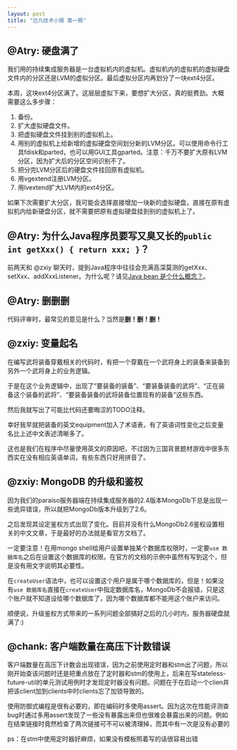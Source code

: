 ```yaml
---
layout: post
title: "岂凡技术小报 第一期"
---
```


## @Atry: 硬盘满了

我们用的持续集成服务器是一台虚拟机内的虚拟机。虚拟机内的虚拟机的虚拟硬盘文件内的分区还是LVM的虚拟分区。最后虚拟分区内再划分了一块ext4分区。

本周，这块ext4分区满了。这层层虚拟下来，要想扩大分区，真的挺费劲。大概需要这么多步骤：

 1. 备份。
 2. 扩大虚拟硬盘文件。
 3. 把虚拟硬盘文件挂到别的虚拟机上。
 4. 用别的虚拟机上给新增的虚拟硬盘空间划分新的LVM分区。可以使用命令行工具fdisk和parted，也可以用GUI工具gparted。注意：千万不要扩大原有LVM分区，因为扩大后的分区空间识别不了。
 5. 把分完LVM分区后的硬盘文件挂回原有虚拟机。
 6. 用vgextend注册LVM分区。
 7. 用lvextend扩大LVM内的ext4分区。

如果下次需要扩大分区，我可能会选择直接增加一块新的虚拟硬盘，直接在原有虚拟机内给新硬盘分区，就不需要把原有虚拟硬盘挂到别的虚拟机上了。

## @Atry: 为什么Java程序员要写又臭又长的`public int getXxx() { return xxx; }`？

前两天和 @zxiy 聊天时，提到Java程序中往往会充满高深莫测的getXxx、setXxx、addXxxListener。为什么呢？请见[Java bean 是个什么概念？](http://www.zhihu.com/question/19773379/answer/31625054)。

## @Atry: 删删删

代码评审时，最常见的意见是什么？当然是**删！删！删！**

## @zxiy: 变量起名

在编写武将装备穿戴相关的代码时，有把一个穿戴在一个武将身上的装备来装备到另外一个武将身上的业务逻辑。

于是在这个业务逻辑中，出现了“要装备的装备”、“要装备装备的武将”、“正在装备这个装备的武将”、“要装备装备的武将装备位置现有的装备”这些东西。

然后我就写出了可能比代码还要晦涩的TODO注释。

幸好我早就把装备的英文equipment加入了术语表，有了英语词性变化之后变量名比上述中文表述清晰多了。

这也是我们在程序中尽量使用英文的原因吧，不过因为三国背景题材游戏中很多东西实在没有相应英语单词，有些东西只好用拼音了。

## @zxiy: MongoDB 的升级和鉴权

因为我们的paraiso服务器端在持续集成服务器的2.4版本MongoDb下总是出现一些诡异错误，所以就把MongoDb版本升级到了2.6。

之后发现其设定鉴权方式出现了变化。目前并没有什么MongoDb2.6鉴权设置相关的中文文章，于是最好的办法就是看官方文档了。

一定要注意！在用mongo shell给用户设置单独某个数据库权限时，一定要`use 数据库名`之后在设置这个数据库的权限。在官方的文档的示例中虽然有写到这个，但是没有用文字说明其必要性。

在`createUser`语法中，也可以设置这个用户是属于哪个数据库的，但是！如果没有`use 数据库名`直接在`createUser`中指定数据库名，MongoDb不会报错，只是这个账户就不知道设给哪个数据库了，因为哪个数据库都不能用这个账户来访问。

顺便说，升级鉴权方式带来的一系列问题全部搞好之后的几小时内，服务器硬盘就满了:)

## @chank: 客户端数量在高压下计数错误

客户端数量在高压下计数会出现错误，因为之前使用定时器和stm出了问题，所以刚开始查该问题时还是把重点放在了定时器和stm的使用上，后来在写stateless-future-util的单元测试用例时才发现定时器没有问题。问题在于在启动一个clien并把该client加到clients中时clients忘了加锁导致的。 

使用防御式编程是很有必要的，即在编码时多使用assert。因为这次在性能评测查bug时通过多用assert发现了一些没有暴露出来但也很难会暴露出来的问题。例如在结束链接时竟然检查了两次链接可不可以被清理掉，而其中有一次是没有必要的

ps：在stm中使用定时器好麻烦，如果没有模板照着写的话很容易出错
